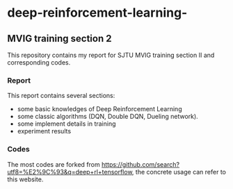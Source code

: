# deep-reinforcement-learning-

## MVIG training section 2

This repository contains my report for SJTU MVIG training section II and corresponding codes.

### Report

This report contains several sections:
* some basic knowledges of Deep Reinforcement Learning
* some classic algorithms (DQN, Double DQN, Dueling network).
* some implement details in training
* experiment results

### Codes

The most codes are forked from https://github.com/search?utf8=%E2%9C%93&q=deep+rl+tensorflow, the concrete usage can refer to this website.
